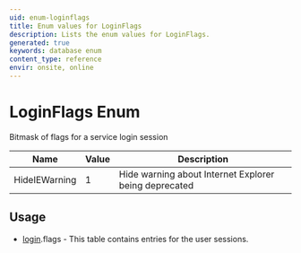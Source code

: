 ```yaml
---
uid: enum-loginflags
title: Enum values for LoginFlags
description: Lists the enum values for LoginFlags.
generated: true
keywords: database enum
content_type: reference
envir: onsite, online
---
```


# LoginFlags Enum

Bitmask of flags for a service login session

| Name | Value | Description |
|------|-------|-------------|
|HideIEWarning|1|Hide warning about Internet Explorer being deprecated|

## Usage

* [login](../login.md).flags - This table contains entries for the user sessions. 
